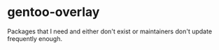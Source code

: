 # gentoo-overlay
Packages that I need and either don't exist or maintainers don't update frequently enough.
